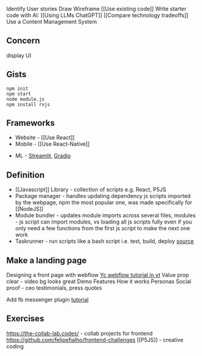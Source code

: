 
Identify User stories
Draw Wireframe
[[Use existing code]]
Write starter code with AI: [[Using LLMs ChatGPT]]
[[Compare technology tradeoffs]]
Use a Content Management System

## Concern
display UI

## Gists
```
npm init
npm start
node module.js
npm install rxjs
```

## Frameworks
- Website - [[Use React]]
- Mobile - [[Use React-Native]]
* ML - [Streamlit](https://streamlit.io/), [Gradio](https://github.com/gradio-app/gradio/)

## Definition
- [[Javascript]] Library - collection of scripts e.g. React, P5JS
- Package manager - handles updating dependency js scripts imported by the webpage, npm the most popular one, was made specifically for [[NodeJS]]
- Module bundler - updates module imports across several files, modules - js script can import modules, vs loading all js scripts fully even if you only need a few functions from the first js script to make the next one work  
- Taskrunner - run scripts like a bash script i.e. test, build, deploy
[source](https://peterxjang.com/blog/modern-javascript-explained-for-dinosaurs.html)

## Make a landing page
Designing a front page with webflow
[Yc webflow tutorial in yt](https://www.youtube.com/watch?v=B2JpZPSHaVM)
Value prop clear - video bg looks great
Demo
Features
How it works
Personas
Social proof - ceo testimonials, press quotes

Add fb messenger plugin [tutorial](https://www.youtube.com/watch?v=NCM0f0uChQQ)

## Exercises
https://the-collab-lab.codes/ - collab projects for frontend
https://github.com/felipefialho/frontend-challenges
[[P5JS]] - creative coding
